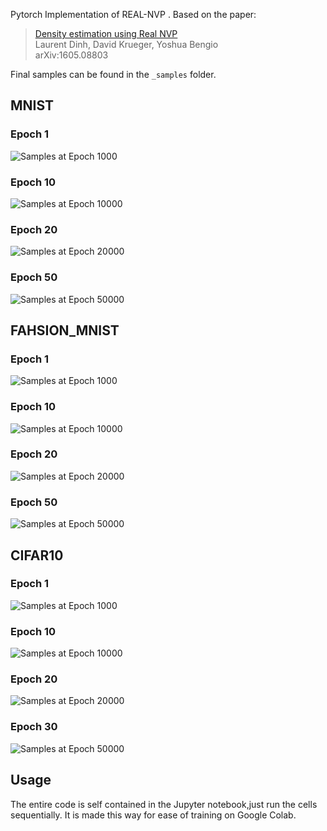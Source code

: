 Pytorch Implementation of REAL-NVP . Based on the paper:

  > [Density estimation using Real NVP](https://arxiv.org/abs/1410.8516)\
  > Laurent Dinh, David Krueger, Yoshua Bengio\
  > arXiv:1605.08803


Final samples can be found in the `_samples` folder.

## MNIST
### Epoch 1

![Samples at Epoch 1000](./MNIST_samples/_ep1.png "Samples at Epoch 1000")

### Epoch 10

![Samples at Epoch 10000](./MNIST_samples/_ep10.png "Samples at Epoch 10000")

### Epoch 20

![Samples at Epoch 20000](./MNIST_samples/_ep18.png "Samples at Epoch 20000")

### Epoch 50

![Samples at Epoch 50000](./MNIST_samples/_ep50.png "Samples at Epoch 50000")

## FAHSION_MNIST

### Epoch 1

![Samples at Epoch 1000](./samples/_ep2.png "Samples at Epoch 1000")

### Epoch 10

![Samples at Epoch 10000](./samples/_ep10.png "Samples at Epoch 10000")

### Epoch 20

![Samples at Epoch 20000](./samples/_ep20.png "Samples at Epoch 20000")

### Epoch 50

![Samples at Epoch 50000](./samples/_ep50.png "Samples at Epoch 50000")


## CIFAR10

### Epoch 1

![Samples at Epoch 1000](./CIFAR10/_ep2.png "Samples at Epoch 1000")

### Epoch 10

![Samples at Epoch 10000](./CIFAR/_ep9.png "Samples at Epoch 10000")

### Epoch 20

![Samples at Epoch 20000](./CIFAR10/_ep20.png "Samples at Epoch 20000")

### Epoch 30

![Samples at Epoch 50000](./CIFAR10/_ep27.png "Samples at Epoch 50000")


## Usage
The entire code is self contained in the Jupyter notebook,just run the cells sequentially. It is made this way for ease of training on Google Colab.
